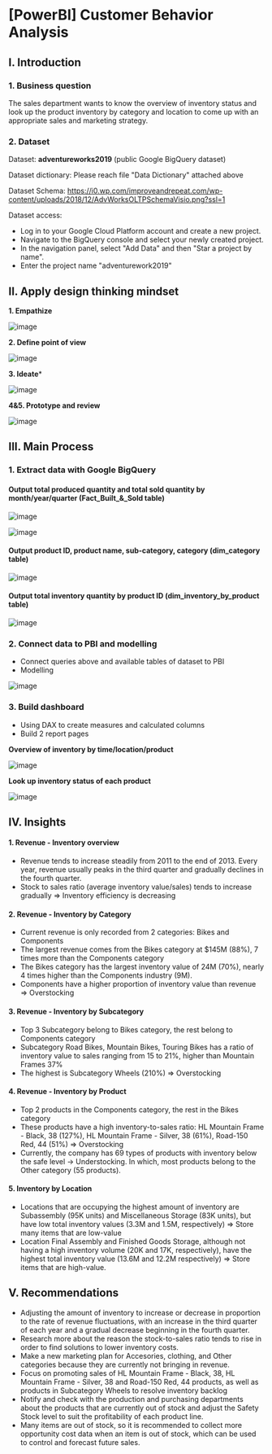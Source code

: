 # [PowerBI] Customer Behavior Analysis

## I. Introduction
### 1. Business question
The sales department wants to know the overview of inventory status and look up the product inventory by category and location to come up with an appropriate sales and marketing strategy.
### 2. Dataset
Dataset: **adventureworks2019** (public Google BigQuery dataset)

Dataset dictionary: Please reach file "Data Dictionary" attached above

Dataset Schema: https://i0.wp.com/improveandrepeat.com/wp-content/uploads/2018/12/AdvWorksOLTPSchemaVisio.png?ssl=1

Dataset access: 
- Log in to your Google Cloud Platform account and create a new project.
- Navigate to the BigQuery console and select your newly created project.
- In the navigation panel, select "Add Data" and then "Star a project by name".
- Enter the project name "adventurework2019"

## II. Apply design thinking mindset
**1. Empathize**

![image](https://github.com/thuhuongphan11/Python_RFM_Analysis/assets/141643891/b4e465be-08bf-47fa-98f4-915209e6e740)

**2. Define point of view**

![image](https://github.com/thuhuongphan11/Python_RFM_Analysis/assets/141643891/73459b34-a433-42c4-848b-f2751f9008b3)

**3. Ideate***

![image](https://github.com/thuhuongphan11/Python_RFM_Analysis/assets/141643891/0552fc98-2ffd-49d2-8806-fbc72258edee)

**4&5. Prototype and review**

![image](https://github.com/thuhuongphan11/Python_RFM_Analysis/assets/141643891/47280733-cfea-49fc-bb0e-7e6c30845f71)

## III. Main Process
### 1. Extract data with Google BigQuery
#### Output total produced quantity and total sold quantity by month/year/quarter (Fact_Built_&_Sold table)

![image](https://github.com/thuhuongphan11/Python_RFM_Analysis/assets/141643891/fdf61121-d3d9-4d8a-99de-fd8a3a64668d)

![image](https://github.com/thuhuongphan11/Python_RFM_Analysis/assets/141643891/b9fd3a39-5ce8-4c98-8e1c-693482e7858c)

#### Output product ID, product name, sub-category, category (dim_category table)

![image](https://github.com/thuhuongphan11/Python_RFM_Analysis/assets/141643891/bd6b3277-0072-4ecb-8e2b-1f8f00dd7384)

#### Output total inventory quantity by product ID (dim_inventory_by_product table)

![image](https://github.com/thuhuongphan11/Python_RFM_Analysis/assets/141643891/ca19f03c-fefe-4ce3-9992-b3a222ae89de)

### 2. Connect data to PBI and modelling

- Connect queries above and available tables of dataset to PBI
- Modelling

![image](https://github.com/thuhuongphan11/Python_RFM_Analysis/assets/141643891/42095a95-ba3a-4890-8a4b-e7b57b53a7af)

### 3. Build dashboard

- Using DAX to create measures and calculated columns
- Build 2 report pages

**Overview of inventory by time/location/product**

![image](https://github.com/thuhuongphan11/Python_RFM_Analysis/assets/141643891/1768a686-bfd8-4514-893f-2680484f4d1d)

**Look up inventory status of each product**

![image](https://github.com/thuhuongphan11/Python_RFM_Analysis/assets/141643891/b4d104b6-12f6-48bd-ab77-1f9f8f363e6f)


## IV. Insights
#### 1. Revenue - Inventory overview
- Revenue tends to increase steadily from 2011 to the end of 2013. Every year, revenue usually peaks in the third quarter and gradually declines in the fourth quarter.
- Stock to sales ratio (average inventory value/sales) tends to increase gradually => Inventory efficiency is decreasing
#### 2. Revenue - Inventory by Category
- Current revenue is only recorded from 2 categories: Bikes and Components 
- The largest revenue comes from the Bikes category at $145M (88%), 7 times more than the Components category 
- The Bikes category has the largest inventory value of 24M (70%), nearly 4 times higher than the Components industry (9M). 
- Components have a higher proportion of inventory value than revenue => Overstocking
#### 3. Revenue - Inventory by Subcategory
- Top 3 Subcategory belong to Bikes category, the rest belong to Components category 
- Subcategory Road Bikes, Mountain Bikes, Touring Bikes has a ratio of inventory value to sales ranging from 15 to 21%, higher than Mountain Frames 37% 
- The highest is Subcategory Wheels (210%) => Overstocking
#### 4. Revenue - Inventory by Product
- Top 2 products in the Components category, the rest in the Bikes category 
- These products have a high inventory-to-sales ratio: HL Mountain Frame - Black, 38 (127%), HL Mountain Frame - Silver, 38 (61%), Road-150 Red, 44 (51%) => Overstocking
- Currently, the company has 69 types of products with inventory below the safe level -> Understocking. In which, most products belong to the Other category (55 products).
#### 5. Inventory by Location
- Locations that are occupying the highest amount of inventory are Subassembly (95K units) and Miscellaneous Storage (83K units), but have low total inventory values (3.3M and 1.5M, respectively) => Store many items that are low-value 
- Location Final Assembly and Finished Goods Storage, although not having a high inventory volume (20K and 17K, respectively), have the highest total inventory value (13.6M and 12.2M respectively) => Store items that are high-value.
## V. Recommendations
- Adjusting the amount of inventory to increase or decrease in proportion to the rate of revenue fluctuations, with an increase in the third quarter of each year and a gradual decrease beginning in the fourth quarter.
- Research more about the reason the stock-to-sales ratio tends to rise in order to find solutions to lower inventory costs.
- Make a new marketing plan for Accesories, clothing, and Other categories because they are currently not bringing in revenue.
- Focus on promoting sales of HL Mountain Frame - Black, 38, HL Mountain Frame - Silver, 38 and Road-150 Red, 44 products, as well as products in Subcategory Wheels to resolve inventory backlog
- Notify and check with the production and purchasing departments about the products that are currently out of stock and adjust the Safety Stock level to suit the profitability of each product line.
- Many items are out of stock, so it is recommended to collect more opportunity cost data when an item is out of stock, which can be used to control and forecast future sales.
